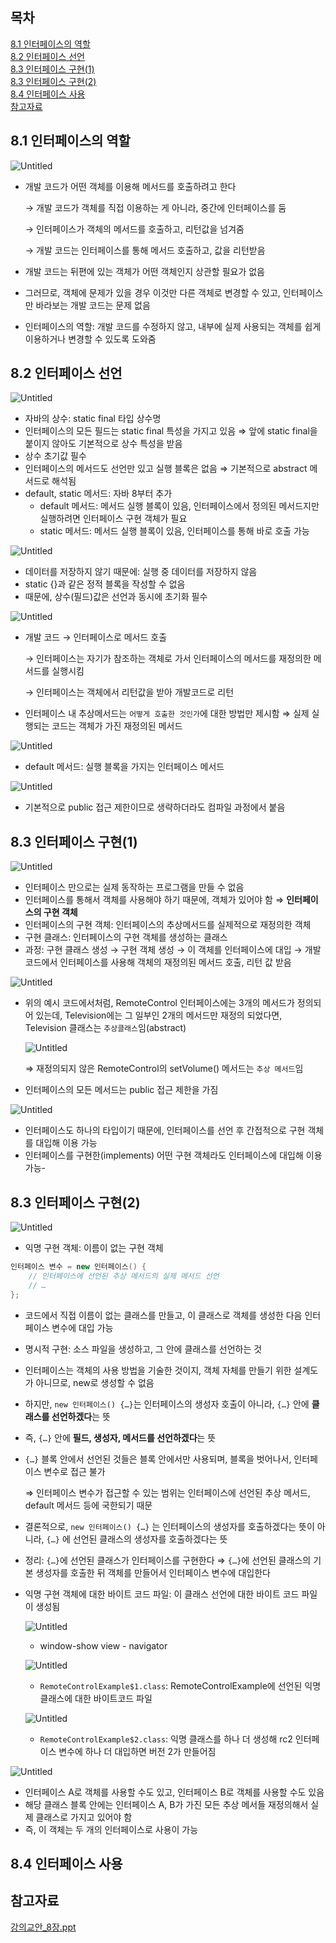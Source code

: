## 목차
[8.1 인터페이스의 역할](#81-인터페이스의-역할)   
[8.2 인터페이스 선언](#82-인터페이스-선언)   
[8.3 인터페이스 구현(1)](#83-인터페이스-구현1)   
[8.3 인터페이스 구현(2)](#83-인터페이스-구현2)   
[8.4 인터페이스 사용](#84-인터페이스-사용)   
[참고자료](#참고자료)   

## **8.1 인터페이스의 역할**

![Untitled](https://github.com/abarthdew/this-is-java/blob/main/basics/images/8.png)

- 개발 코드가 어떤 객체를 이용해 메서드를 호출하려고 한다
    
    → 개발 코드가 객체를 직접 이용하는 게 아니라, 중간에 인터페이스를 둠
    
    → 인터페이스가 객체의 메서드를 호출하고, 리턴값을 넘겨줌
    
    → 개발 코드는 인터페이스를 통해 메서드 호출하고, 값을 리턴받음
    
- 개발 코드는 뒤편에 있는 객체가 어떤 객체인지 상관할 필요가 없음
- 그러므로, 객체에 문제가 있을 경우 이것만 다른 객체로 변경할 수 있고, 인터페이스만 바라보는 개발 코드는 문제 없음
- 인터페이스의 역할: 개발 코드를 수정하지 않고, 내부에 실제 사용되는 객체를 쉽게 이용하거나 변경할 수 있도록 도와줌

## **8.2 인터페이스 선언**

![Untitled](https://github.com/abarthdew/this-is-java/blob/main/basics/images/8(1).png)

- 자바의 상수: static final 타입 상수명
- 인터페이스의 모든 필드는 static final 특성을 가지고 있음 ⇒ 앞에 static final을 붙이지 않아도 기본적으로 상수 특성을 받음
- 상수 초기값 필수
- 인터페이스의 메서드도 선언만 있고 실행 블록은 없음 ⇒ 기본적으로 abstract 메서드로 해석됨
- default, static 메서드: 자바 8부터 추가
    - default 메서드: 메서드 실행 블록이 있음, 인터페이스에서 정의된 메서드지만 실행하려면 인터페이스 구현 객체가 필요
    - static 메서드: 메서드 실행 블록이 있음, 인터페이스를 통해 바로 호출 가능

![Untitled](https://github.com/abarthdew/this-is-java/blob/main/basics/images/8(2).png)

- 데이터를 저장하지 않기 때문에: 실행 중 데이터를 저장하지 않음
- static {}과 같은 정적 블록을 작성할 수 없음
- 때문에, 상수(필드)값은 선언과 동시에 초기화 필수

![Untitled](https://github.com/abarthdew/this-is-java/blob/main/basics/images/8(3).png)

- 개발 코드 → 인터페이스로 메서드 호출
    
    → 인터페이스는 자기가 참조하는 객체로 가서 인터페이스의 메서드를 재정의한 메서드를 실행시킴
    
    → 인터페이스는 객체에서 리턴값을 받아 개발코드로 리턴
    
- 인터페이스 내 추상메서드는 `어떻게 호출한 것인가`에 대한 방법만 제시함 ⇒ 실제 실행되는 코드는 객체가 가진 재정의된 메서드

![Untitled](https://github.com/abarthdew/this-is-java/blob/main/basics/images/8(4).png)

- default 메서드: 실행 블록을 가지는 인터페이스 메서드

![Untitled](https://github.com/abarthdew/this-is-java/blob/main/basics/images/8(5).png)

- 기본적으로 public 접근 제한이므로 생략하더라도 컴파일 과정에서 붙음

## **8.3 인터페이스 구현(1)**

![Untitled](https://github.com/abarthdew/this-is-java/blob/main/basics/images/8(6).png)

- 인터페이스 만으로는 실제 동작하는 프로그램을 만들 수 없음
- 인터페이스를 통해서 객체를 사용해야 하기 때문에, 객체가 있어야 함 ⇒ **인터페이스의 구현 객체**
- 인터페이스의 구현 객체: 인터페이스의 추상메서드를 실제적으로 재정의한 객체
- 구현 클래스: 인터페이스의 구현 객체를 생성하는 클래스
- 과정: 구현 클래스 생성 → 구현 객체 생성 → 이 객체를 인터페이스에 대입 → 개발 코드에서 인터페이스를 사용해 객체의 재정의된 메서드 호출, 리턴 값 받음

![Untitled](https://github.com/abarthdew/this-is-java/blob/main/basics/images/8(7).png)

- 위의 예시 코드에서처럼, RemoteControl 인터페이스에는 3개의 메서드가 정의되어 있는데, Television에는 그 일부인 2개의 메서드만 재정의 되었다면, Television 클래스는 `추상클래스`임(abstract)
    
    ![Untitled](https://github.com/abarthdew/this-is-java/blob/main/basics/images/8(8).png)
    
    ⇒ 재정의되지 않은 RemoteControl의 setVolume() 메서드는 `추상 메서드`임
    
- 인터페이스의 모든 메서드는 public 접근 제한을 가짐

![Untitled](https://github.com/abarthdew/this-is-java/blob/main/basics/images/8(9).png)

- 인터페이스도 하나의 타입이기 때문에, 인터페이스를 선언 후 간접적으로 구현 객체를 대입해 이용 가능
- 인터페이스를 구현한(implements) 어떤 구현 객체라도 인터페이스에 대입해 이용 가능- 

## **8.3 인터페이스 구현(2)**

![Untitled](https://github.com/abarthdew/this-is-java/blob/main/basics/images/8(10).png)

- 익명 구현 객체: 이름이 없는 구현 객체

```java
인터페이스 변수 = new 인터페이스() {
	// 인터페이스에 선언된 추상 메서드의 실제 메서드 선언
	// … 
};
```

- 코드에서 직접 이름이 없는 클래스를 만들고, 이 클래스로 객체를 생성한 다음 인터페이스 변수에 대입 가능
- 명시적 구현: 소스 파일을 생성하고, 그 안에 클래스를 선언하는 것
- 인터페이스는 객체의 사용 방법을 기술한 것이지, 객체 자체를 만들기 위한 설계도가 아니므로, new로 생성할 수 없음
- 하지만, `new 인터페이스() {…}`는 인터페이스의 생성자 호출이 아니라, `{…}` 안에 **클래스를 선언하겠다**는 뜻
- 즉, `{…}` 안에 **필드, 생성자, 메서드를 선언하겠다**는 뜻
- `{…}` 블록 안에서 선언된 것들은 블록 안에서만 사용되며, 블록을 벗어나서, 인터페이스 변수로 접근 불가
    
    ⇒ 인터페이스 변수가 접근할 수 있는 범위는 인터페이스에 선언된 추상 메서드, default 메서드 등에 국한되기 때문
    
- 결론적으로, `new 인터페이스() {…}` 는 인터페이스의 생성자를 호출하겠다는 뜻이 아니라, `{…}` 에 선언된 클래스의 생성자를 호출하겠다는 뜻
- 정리: `{…}`에 선언된 클래스가 인터페이스를 구현한다 ⇒ `{…}`에 선언된 클래스의 기본 생성자를 호출한 뒤 객체를 만들어서 인터페이스 변수에 대입한다
- 익명 구현 객체에 대한 바이트 코드 파일: 이 클래스 선언에 대한 바이트 코드 파일이 생성됨
    
    ![Untitled](https://github.com/abarthdew/this-is-java/blob/main/basics/images/8(11).png)
    
    - window-show view - navigator
    
    ![Untitled](https://github.com/abarthdew/this-is-java/blob/main/basics/images/8(12).png)
    
    - `RemoteControlExample$1.class`: RemoteControlExample에 선언된 익명 클래스에 대한 바이트코드 파일
    
    ![Untitled](https://github.com/abarthdew/this-is-java/blob/main/basics/images/8(13).png)
    
    - `RemoteControlExample$2.class`: 익명 클래스를 하나 더 생성해 rc2 인터페이스 변수에 하나 더 대입하면 버전 2가 만들어짐

![Untitled](https://github.com/abarthdew/this-is-java/blob/main/basics/images/8(14).png)

- 인터페이스 A로 객체를 사용할 수도 있고, 인터페이스 B로 객체를 사용할 수도 있음
- 해당 클래스 블록 안에는 인터페이스 A, B가 가진 모든 추상 메서들 재정의해서 실제 클래스로 가지고 있어야 함
- 즉, 이 객체는 두 개의 인터페이스로 사용이 가능

## **8.4 인터페이스 사용**

## 참고자료

[강의교안_8장.ppt](https://github.com/abarthdew/this-is-Java/blob/main/basics/files/%EA%B0%95%EC%9D%98%EA%B5%90%EC%95%88_8%EC%9E%A5.ppt)